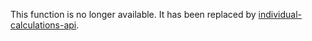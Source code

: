 This function is no longer available. It has been replaced by <a href="/api-documentation/docs/api/service/individual-calculations-api/2.0">individual-calculations-api</a>.